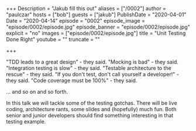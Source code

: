 +++
Description = "Jakub fill this out"
aliases = ["/0002"]
author = "paulczar"
hosts = ["bob"]
guests = ["jakub"]
PublishDate = "2020-04-01"
Date = "2020-04-14"
episode = "0002"
episode_image = "episode/0002/episode.jpg"
episode_banner = "episode/0002/episode.jpg"
explicit = "no"
images = ["episode/0002/episode.jpg"]
title = "Unit Testing Done Right"
youtube = ""
truncate = ""

+++

"TDD leads to a great design" - they said.
"Mocking is bad" - they said.
"Integration testing is slow" - they said.
"Testable architecture to the rescue" - they said.
"If you don't test, don't call yourself a developer!" - they said.
"Code coverage must be 100%" - they said.

... and so on and so forth.

In this talk we will tackle some of the testing gotchas. There will be live coding, architecture rants, some slides and (hopefully) much fun. Both senior and junior developers should find something interesting in that testing example.
